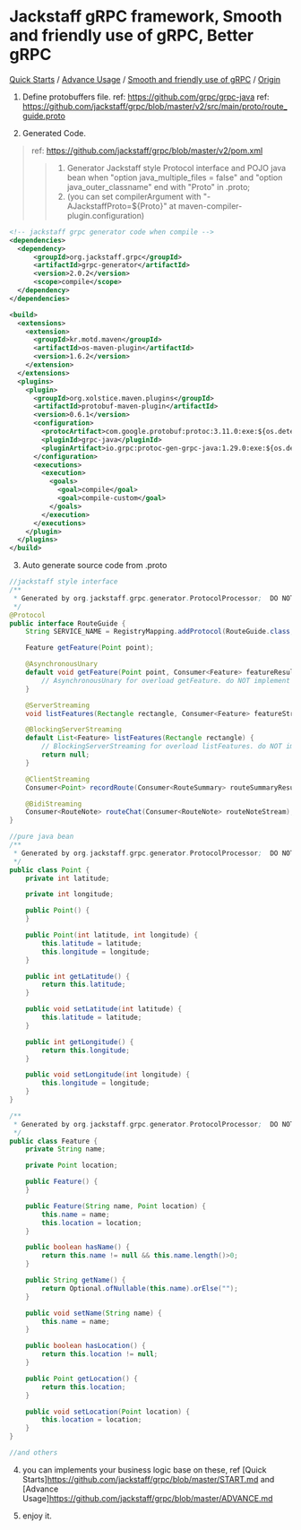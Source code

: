 Jackstaff gRPC framework, Smooth and friendly use of gRPC, Better gRPC 
===

[Quick Starts](https://github.com/jackstaff/grpc/blob/master/START.md) / [Advance Usage](https://github.com/jackstaff/grpc/blob/master/ADVANCE.md) / [Smooth and friendly use of gRPC](https://github.com/jackstaff/grpc/blob/master/V2.md) / [Origin](https://github.com/jackstaff/grpc/blob/master/ORIGIN.md)

1. Define protobuffers file.
ref: https://github.com/grpc/grpc-java
ref: https://github.com/jackstaff/grpc/blob/master/v2/src/main/proto/route_guide.proto

2. Generated Code.
> ref: https://github.com/jackstaff/grpc/blob/master/v2/pom.xml
>> 1. Generator Jackstaff style Protocol interface and POJO java bean when "option java_multiple_files = false" and "option java_outer_classname" end with "Proto" in .proto; 
>> 2. (you can set compilerArgument with "-AJackstaffProto=${Proto}" at maven-compiler-plugin.configuration)
```xml
<!-- jackstaff grpc generator code when compile -->
<dependencies>
  <dependency>
      <groupId>org.jackstaff.grpc</groupId>
      <artifactId>grpc-generator</artifactId>
      <version>2.0.2</version>
      <scope>compile</scope>
  </dependency>
</dependencies>

<build>
  <extensions>
    <extension>
      <groupId>kr.motd.maven</groupId>
      <artifactId>os-maven-plugin</artifactId>
      <version>1.6.2</version>
    </extension>
  </extensions>
  <plugins>
    <plugin>
      <groupId>org.xolstice.maven.plugins</groupId>
      <artifactId>protobuf-maven-plugin</artifactId>
      <version>0.6.1</version>
      <configuration>
        <protocArtifact>com.google.protobuf:protoc:3.11.0:exe:${os.detected.classifier}</protocArtifact>
        <pluginId>grpc-java</pluginId>
        <pluginArtifact>io.grpc:protoc-gen-grpc-java:1.29.0:exe:${os.detected.classifier}</pluginArtifact>
      </configuration>
      <executions>
        <execution>
          <goals>
            <goal>compile</goal>
            <goal>compile-custom</goal>
          </goals>
        </execution>
      </executions>
    </plugin>
  </plugins>
</build>

```
3. Auto generate source code from .proto
```java
//jackstaff style interface
/**
 * Generated by org.jackstaff.grpc.generator.ProtocolProcessor;  DO NOT EDIT!
 */
@Protocol
public interface RouteGuide {
    String SERVICE_NAME = RegistryMapping.addProtocol(RouteGuide.class, RouteGuideGrpc.getServiceDescriptor());

    Feature getFeature(Point point);

    @AsynchronousUnary
    default void getFeature(Point point, Consumer<Feature> featureResult) {
        // AsynchronousUnary for overload getFeature. do NOT implement it.
    }

    @ServerStreaming
    void listFeatures(Rectangle rectangle, Consumer<Feature> featureStream);

    @BlockingServerStreaming
    default List<Feature> listFeatures(Rectangle rectangle) {
        // BlockingServerStreaming for overload listFeatures. do NOT implement it.
        return null;
    }

    @ClientStreaming
    Consumer<Point> recordRoute(Consumer<RouteSummary> routeSummaryResult);

    @BidiStreaming
    Consumer<RouteNote> routeChat(Consumer<RouteNote> routeNoteStream);
}

//pure java bean
/**
 * Generated by org.jackstaff.grpc.generator.ProtocolProcessor;  DO NOT EDIT!
 */
public class Point {
    private int latitude;

    private int longitude;

    public Point() {
    }

    public Point(int latitude, int longitude) {
        this.latitude = latitude;
        this.longitude = longitude;
    }

    public int getLatitude() {
        return this.latitude;
    }

    public void setLatitude(int latitude) {
        this.latitude = latitude;
    }

    public int getLongitude() {
        return this.longitude;
    }

    public void setLongitude(int longitude) {
        this.longitude = longitude;
    }
}

/**
 * Generated by org.jackstaff.grpc.generator.ProtocolProcessor;  DO NOT EDIT!
 */
public class Feature {
    private String name;

    private Point location;

    public Feature() {
    }

    public Feature(String name, Point location) {
        this.name = name;
        this.location = location;
    }

    public boolean hasName() {
        return this.name != null && this.name.length()>0;
    }

    public String getName() {
        return Optional.ofNullable(this.name).orElse("");
    }

    public void setName(String name) {
        this.name = name;
    }

    public boolean hasLocation() {
        return this.location != null;
    }

    public Point getLocation() {
        return this.location;
    }

    public void setLocation(Point location) {
        this.location = location;
    }
}

//and others

```
4. you can implements your business logic base on these, ref [Quick Starts]https://github.com/jackstaff/grpc/blob/master/START.md  and [Advance Usage]https://github.com/jackstaff/grpc/blob/master/ADVANCE.md

5. enjoy it.
